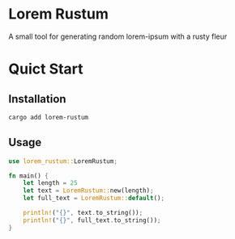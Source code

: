 # Lorem Rustum

A small tool for generating random lorem-ipsum with a rusty fleur

# Quict Start

## Installation

```bash
cargo add lorem-rustum
```

## Usage

```rust
use lorem_rustum::LoremRustum;

fn main() {
    let length = 25
    let text = LoremRustum::new(length);
    let full_text = LoremRustum::default();

    println!("{}", text.to_string());
    println!("{}", full_text.to_string());
}
```
